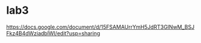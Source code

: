 # lab3

https://docs.google.com/document/d/15FSAMAUrrYmH5JdRT3GINwM_BSJFkz4B4dWziadblWI/edit?usp=sharing
